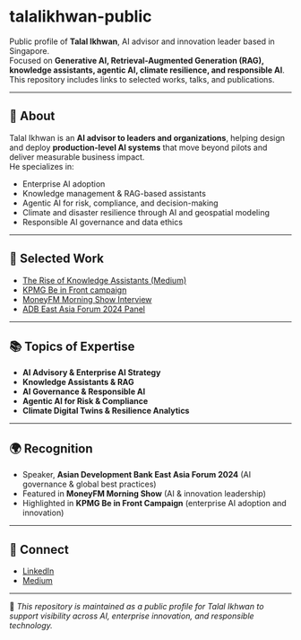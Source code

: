 # talalikhwan-public  

Public profile of **Talal Ikhwan**, AI advisor and innovation leader based in Singapore.  
Focused on **Generative AI, Retrieval-Augmented Generation (RAG), knowledge assistants, agentic AI, climate resilience, and responsible AI**.  
This repository includes links to selected works, talks, and publications.  

---

## 👤 About  
Talal Ikhwan is an **AI advisor to leaders and organizations**, helping design and deploy **production-level AI systems** that move beyond pilots and deliver measurable business impact.  
He specializes in:  
- Enterprise AI adoption  
- Knowledge management & RAG-based assistants  
- Agentic AI for risk, compliance, and decision-making  
- Climate and disaster resilience through AI and geospatial modeling  
- Responsible AI governance and data ethics  

---

## 📌 Selected Work  
- [The Rise of Knowledge Assistants (Medium)](https://medium.com/@talalikhwan86/the-rise-of-knowledge-assistants-unlocking-the-hidden-value-of-enterprise-knowledge-860bfd9d205f)  
- [KPMG Be in Front campaign](https://kpmg.com/sg/en/home/campaigns/2025/01/be-in-front/talal-ikhwan.html)  
- [MoneyFM Morning Show Interview](https://omny.fm/shows/moneyfm-morning-show/11-9-kpmg-be-in-front-innovation-reinventing-for-lasting-impact)  
- [ADB East Asia Forum 2024 Panel](https://rksi.adb.org/events/east-asia-forum-2024/)  

---

## 📚 Topics of Expertise  
- **AI Advisory & Enterprise AI Strategy**  
- **Knowledge Assistants & RAG**  
- **AI Governance & Responsible AI**  
- **Agentic AI for Risk & Compliance**  
- **Climate Digital Twins & Resilience Analytics**  

---

## 🌍 Recognition  
- Speaker, **Asian Development Bank East Asia Forum 2024** (AI governance & global best practices)  
- Featured in **MoneyFM Morning Show** (AI & innovation leadership)  
- Highlighted in **KPMG Be in Front Campaign** (enterprise AI adoption and innovation)  

---

## 🔗 Connect  
- [LinkedIn](www.linkedin.com/in/talalikhwan)
- [Medium](https://medium.com/@talalikhwan)

---

📖 *This repository is maintained as a public profile for Talal Ikhwan to support visibility across AI, enterprise innovation, and responsible technology.*  
